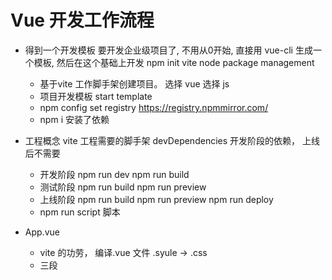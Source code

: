 # Vue 开发工作流程

- 得到一个开发模板
    要开发企业级项目了, 不用从0开始, 直接用 vue-cli 生成一个模板, 然后在这个基础上开发
    npm init vite
    node package management
    - 基于vite 工作脚手架创建项目。
        选择 vue
        选择 js
    - 项目开发模板  start template
    - npm config set registry https://registry.npmmirror.com/
    - npm i 安装了依赖

- 工程概念
    vite 工程需要的脚手架
    devDependencies 开发阶段的依赖， 上线后不需要
    - 开发阶段
        npm run dev
        npm run build
    - 测试阶段
        npm run build
        npm run preview
    - 上线阶段
        npm run build
        npm run preview
        npm run deploy
    - npm run   script 脚本

- App.vue
    - vite 的功劳， 编译.vue 文件
        .syule -> .css
    - 三段
        <template>
        <script>
        <style>
    - src/ 开发目录
    - dist/ 上线目录，交货了


- vue 思想
    - 不再做DOM编程
        获取或重设html 动态编程不再需要操作DOM，DOM性能不好。
    - template 数据{{name}}，绑定script里的name变量
        -当他需要动态改变时， 响应式编程 ref(初始值)
        name.value = 更新值 template 所有绑定到它的地都会热更新1
